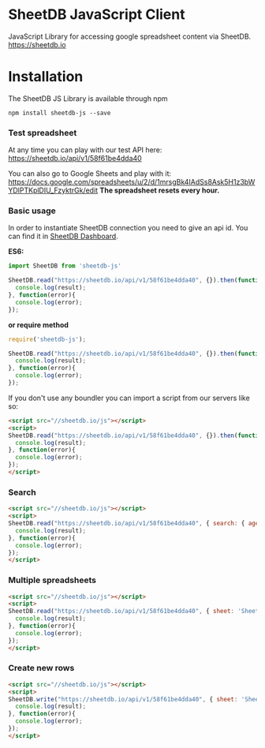 # SheetDB JavaScript Client

JavaScript Library for accessing google spreadsheet content via SheetDB. https://sheetdb.io

# Installation

The SheetDB JS Library is available through npm

```
npm install sheetdb-js --save
```

### Test spreadsheet

At any time you can play with our test API here: https://sheetdb.io/api/v1/58f61be4dda40

You can also go to Google Sheets and play with it: https://docs.google.com/spreadsheets/u/2/d/1mrsgBk4IAdSs8Ask5H1z3bWYDlPTKplDIU_FzyktrGk/edit **The spreadsheet resets every hour.**

### Basic usage

In order to instantiate SheetDB connection you need to give an api id. You can find it in [SheetDB Dashboard](https://sheetdb.io).

**ES6:**

```js
import SheetDB from 'sheetdb-js'

SheetDB.read("https://sheetdb.io/api/v1/58f61be4dda40", {}).then(function(result){
  console.log(result);
}, function(error){
  console.log(error);
});
```

**or require method**

```js
require('sheetdb-js');

SheetDB.read("https://sheetdb.io/api/v1/58f61be4dda40", {}).then(function(result){
  console.log(result);
}, function(error){
  console.log(error);
});
```

If you don't use any boundler you can import a script from our servers like so:

```html
<script src="//sheetdb.io/js"></script>
<script>
SheetDB.read("https://sheetdb.io/api/v1/58f61be4dda40", {}).then(function(result){
  console.log(result);
}, function(error){
  console.log(error);
});
</script>
```

### Search

```html
<script src="//sheetdb.io/js"></script>
<script>
SheetDB.read("https://sheetdb.io/api/v1/58f61be4dda40", { search: { age: 24 } }).then(function(result){
  console.log(result);
}, function(error){
  console.log(error);
});
</script>
```

### Multiple spreadsheets

```html
<script src="//sheetdb.io/js"></script>
<script>
SheetDB.read("https://sheetdb.io/api/v1/58f61be4dda40", { sheet: 'Sheet2', search: { score: 41 } }).then(function(result){
  console.log(result);
}, function(error){
  console.log(error);
});
</script>
```

### Create new rows

```html
<script src="//sheetdb.io/js"></script>
<script>
SheetDB.write("https://sheetdb.io/api/v1/58f61be4dda40", { sheet: 'Sheet2', data: {player: 'Test', score: 41} }).then(function(result){
  console.log(result);
}, function(error){
  console.log(error);
});
</script>
```
